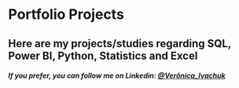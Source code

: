 # Portfolio Projects
## Here are my projects/studies regarding SQL, Power BI, Python, Statistics and Excel <br />

#### *If you prefer, you can follow me on Linkedin: [@Verônica_Ivachuk](https://www.linkedin.com/in/veronica-ivachuk)* <br />
  

<!---
ivachuk1993/ivachuk1993 is a ✨ special ✨ repository because its `README.md` (this file) appears on your GitHub profile.
You can click the Preview link to take a look at your changes.
--->

